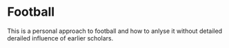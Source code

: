 # Football
This is a personal approach to football and how to anlyse it without detailed derailed influence of earlier scholars.
